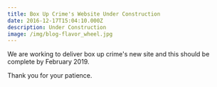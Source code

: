 ```yaml
---
title: Box Up Crime's Website Under Construction
date: 2016-12-17T15:04:10.000Z
description: Under Construction
image: /img/blog-flavor_wheel.jpg
---
```

We are working to deliver box up crime's new site and this should be complete by February 2019. 

Thank you for your patience.
